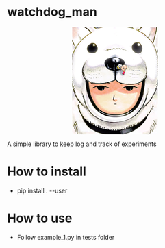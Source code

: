 # watchdog_man

<p style="text-align: center;"><img src="imgs/watchdog_man_colored.png" align="middle" width="200" height="250"></p>

A simple library to keep log and track of experiments

# How to install

- pip install . --user

# How to use

- Follow example_1.py in tests folder